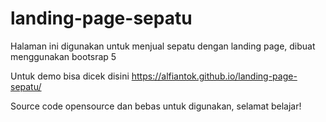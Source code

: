 # landing-page-sepatu

Halaman ini digunakan untuk menjual sepatu dengan landing page, dibuat menggunakan bootsrap 5

Untuk demo bisa dicek disini
https://alfiantok.github.io/landing-page-sepatu/

Source code opensource dan bebas untuk digunakan, selamat belajar!

